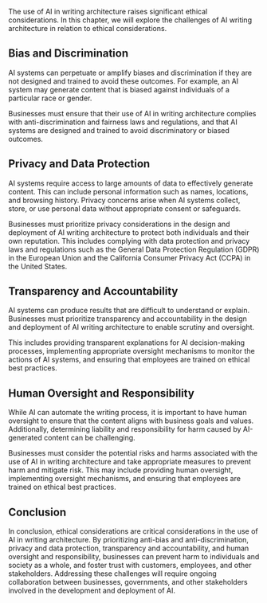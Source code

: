 
The use of AI in writing architecture raises significant ethical considerations. In this chapter, we will explore the challenges of AI writing architecture in relation to ethical considerations.

Bias and Discrimination
-----------------------

AI systems can perpetuate or amplify biases and discrimination if they are not designed and trained to avoid these outcomes. For example, an AI system may generate content that is biased against individuals of a particular race or gender.

Businesses must ensure that their use of AI in writing architecture complies with anti-discrimination and fairness laws and regulations, and that AI systems are designed and trained to avoid discriminatory or biased outcomes.

Privacy and Data Protection
---------------------------

AI systems require access to large amounts of data to effectively generate content. This can include personal information such as names, locations, and browsing history. Privacy concerns arise when AI systems collect, store, or use personal data without appropriate consent or safeguards.

Businesses must prioritize privacy considerations in the design and deployment of AI writing architecture to protect both individuals and their own reputation. This includes complying with data protection and privacy laws and regulations such as the General Data Protection Regulation (GDPR) in the European Union and the California Consumer Privacy Act (CCPA) in the United States.

Transparency and Accountability
-------------------------------

AI systems can produce results that are difficult to understand or explain. Businesses must prioritize transparency and accountability in the design and deployment of AI writing architecture to enable scrutiny and oversight.

This includes providing transparent explanations for AI decision-making processes, implementing appropriate oversight mechanisms to monitor the actions of AI systems, and ensuring that employees are trained on ethical best practices.

Human Oversight and Responsibility
----------------------------------

While AI can automate the writing process, it is important to have human oversight to ensure that the content aligns with business goals and values. Additionally, determining liability and responsibility for harm caused by AI-generated content can be challenging.

Businesses must consider the potential risks and harms associated with the use of AI in writing architecture and take appropriate measures to prevent harm and mitigate risk. This may include providing human oversight, implementing oversight mechanisms, and ensuring that employees are trained on ethical best practices.

Conclusion
----------

In conclusion, ethical considerations are critical considerations in the use of AI in writing architecture. By prioritizing anti-bias and anti-discrimination, privacy and data protection, transparency and accountability, and human oversight and responsibility, businesses can prevent harm to individuals and society as a whole, and foster trust with customers, employees, and other stakeholders. Addressing these challenges will require ongoing collaboration between businesses, governments, and other stakeholders involved in the development and deployment of AI.
